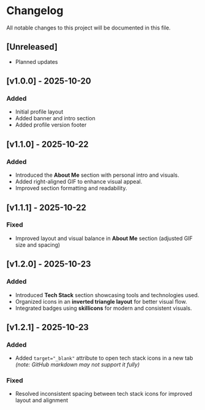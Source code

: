 # Changelog

All notable changes to this project will be documented in this file.

## [Unreleased]
- Planned updates

## [v1.0.0] - 2025-10-20

### Added
- Initial profile layout
- Added banner and intro section
- Added profile version footer

## [v1.1.0] - 2025-10-22

### Added
- Introduced the **About Me** section with personal intro and visuals.
- Added right-aligned GIF to enhance visual appeal.
- Improved section formatting and readability.

## [v1.1.1] - 2025-10-22

### Fixed
- Improved layout and visual balance in **About Me** section (adjusted GIF size and spacing) 

## [v1.2.0] - 2025-10-23

### Added
- Introduced **Tech Stack** section showcasing tools and technologies used.
- Organized icons in an **inverted triangle layout** for better visual flow.
- Integrated badges using **skillicons** for modern and consistent visuals.

## [v1.2.1] - 2025-10-23

### Added
- Added `target="_blank"` attribute to open tech stack icons in a new tab *(note: GitHub markdown may not support it fully)*

### Fixed
- Resolved inconsistent spacing between tech stack icons for improved layout and alignment
